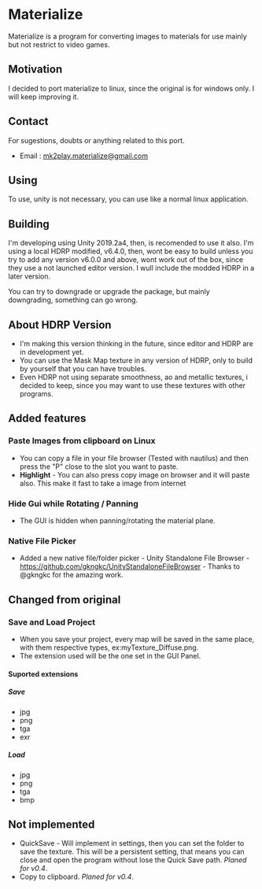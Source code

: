 # Materialize
Materialize is a program for converting images to materials for use mainly but not restrict to video games.

## Motivation
I decided to port materialize to linux, since the original is for windows only. I will keep improving it.

## Contact
For sugestions, doubts or anything related to this port.
- Email : mk2play.materialize@gmail.com

## Using
To use, unity is not necessary, you can use like a normal linux application.

## Building
I'm developing using Unity 2019.2a4, then, is recomended to use it also. I'm using a local HDRP modified, v6.4.0, then, wont be easy to build unless you try to add any version v6.0.0 and above, wont work out of the box, since they use a not launched editor version. I wull include the modded HDRP in a later version.

You can try to downgrade or upgrade the package, but mainly downgrading, something can go wrong.

## About HDRP Version
- I'm making this version thinking in the future, since editor and HDRP are in development yet.
- You can use the Mask Map texture in any version of HDRP, only to build by yourself that you can have troubles. 
- Even HDRP not using separate smoothness, ao and metallic textures, i decided to keep, since you may want to use these textures with other programs.

## Added features
### Paste Images from clipboard on Linux
- You can copy a file in your file browser (Tested with nautilus) and then press  the "P" close to the slot you want to paste.
- **Highlight** - You can also press copy image on browser and it will paste also. This make it fast to take a image from internet
### Hide Gui while Rotating / Panning
- The GUI is hidden when panning/rotating the material plane.
### Native File Picker
- Added a new native file/folder picker - Unity Standalone File Browser - https://github.com/gkngkc/UnityStandaloneFileBrowser - Thanks to @gkngkc for the amazing work.
 
## Changed from original
### Save and Load Project
- When you save your project, every map will be saved in the same place, with them respective types, ex:myTexture_Diffuse.png.
- The extension used will be the one set in the GUI Panel.
#### Suported extensions
##### Save
- jpg
- png
- tga
- exr

##### Load
- jpg
- png
- tga
- bmp

## Not implemented
- QuickSave - Will implement in settings, then you can set the folder to save the texture. This will be a persistent setting, that means you can close and open the program without lose the Quick Save path. *Planed for v0.4*.
- Copy to clipboard. *Planed for v0.4*.
